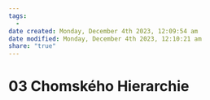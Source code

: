 ```yaml
---
tags:
  - 
date created: Monday, December 4th 2023, 12:09:54 am
date modified: Monday, December 4th 2023, 12:10:21 am
share: "true"
---
```


# 03 Chomského Hierarchie
